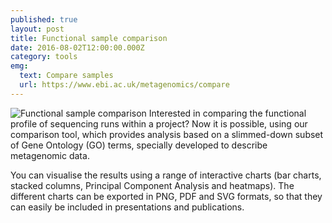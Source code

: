 ```yaml
---
published: true
layout: post
title: Functional sample comparison
date: 2016-08-02T12:00:00.000Z
category: tools
emg:
  text: Compare samples
  url: https://www.ebi.ac.uk/metagenomics/compare
---
```

![Functional sample comparison]({{site.baseurl}}/assets/media/images/posts/functional_sample_comparison.png)
Interested in comparing the functional profile of sequencing runs within a project? Now it is possible, using our comparison tool, which provides analysis based on a slimmed-down subset of Gene Ontology (GO) terms, specially developed to describe metagenomic data.

You can visualise the results using a range of interactive charts (bar charts, stacked columns, Principal Component Analysis and heatmaps). The different charts can be exported in PNG, PDF and SVG formats, so that they can easily be included in presentations and publications.
